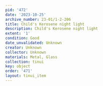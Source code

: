 ```yaml
---
pid: '472'
date: '2023-10-25'
archive_number: 23-01/1-2-206
title: Child's Kerosene night light
description: Child's Kerosene night light
extent: '1'
condition: Good
date_unvalidated: Unknown
creator: Unknown
collector: Unknown
materials: Metal, Glass
collection: tinui
key: object
order: '471'
layout: tinui_item
---
```

